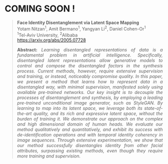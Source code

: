 # COMING SOON !

> **Face Identity Disentanglement via Latent Space Mapping**<br>
> Yotam Nitzan<sup>1</sup>, Amit Bermano<sup>1</sup>, Yangyan Li<sup>2</sup>, Daniel Cohen-Or<sup>1</sup><br>
> <sup>1</sup>Tel-Aviv University, <sup>2</sup>Alibaba <br>
> https://arxiv.org/abs/2005.07728
>
> <p align="justify"><b>Abstract:</b> <i>Learning disentangled representations of data is a fundamental problem in artificial intelligence. Specifically, disentangled latent representations allow generative models to control and compose the disentangled factors in the synthesis process. Current methods, however, require extensive supervision and training, or instead, noticeably compromise quality. In this paper, we present a method that learns how to represent data in a disentangled way, with minimal supervision, manifested solely using available pre-trained networks. Our key insight is to decouple the processes of disentanglement and synthesis, by employing a leading pre-trained unconditional image generator, such as StyleGAN. By learning to map into its latent space, we leverage both its state-of-the-art quality, and its rich and expressive latent space, without the burden of training it. We demonstrate our approach on the complex and high dimensional domain of human heads. We evaluate our method qualitatively and quantitatively, and exhibit its success with de-identification operations and with temporal identity coherency in image sequences. Through extensive experimentation, we show that our method successfully disentangles identity from other facial attributes, surpassing existing methods, even though they require more training and supervision.</i></p>

